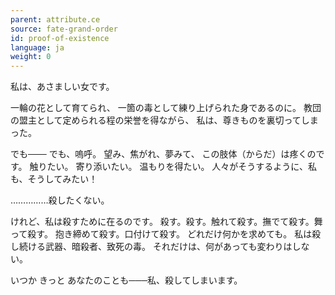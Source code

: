 ```yaml
---
parent: attribute.ce
source: fate-grand-order
id: proof-of-existence
language: ja
weight: 0
---
```


私は、あさましい女です。

一輪の花として育てられ、
一箇の毒として練り上げられた身であるのに。
教団の盟主として定められる程の栄誉を得ながら、
私は、尊きものを裏切ってしまった。

でも───
でも、嗚呼。
望み、焦がれ、夢みて、
この肢体（からだ）は疼くのです。
触りたい。
寄り添いたい。
温もりを得たい。
人々がそうするように、私も、そうしてみたい！

……………殺したくない。

けれど、私は殺すために在るのです。
殺す。殺す。触れて殺す。撫でて殺す。舞って殺す。
抱き締めて殺す。口付けて殺す。
どれだけ何かを求めても。
私は殺し続ける武器、暗殺者、致死の毒。
それだけは、何があっても変わりはしない。

いつか
きっと
あなたのことも───私、殺してしまいます。
